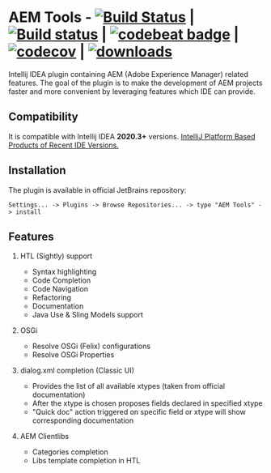 # AEM Tools - [![Build Status](https://travis-ci.org/aemtools/aemtools.svg?branch=master)](https://travis-ci.org/aemtools/aemtools) | [![Build status](https://ci.appveyor.com/api/projects/status/i0jamppjexluy5xk/branch/master?svg=true)](https://ci.appveyor.com/project/aemtools/aemtools/branch/master) | [![codebeat badge](https://codebeat.co/badges/0cc34216-7e9d-4154-8bfc-2561f77f1cbc)](https://codebeat.co/projects/github-com-dmytrotroynikov-aemtools-master) | [![codecov](https://codecov.io/gh/aemtools/aemtools/branch/master/graph/badge.svg)](https://codecov.io/gh/aemtools/aemtools) | [![downloads](https://img.shields.io/jetbrains/plugin/d/9397-aem-tools.svg)](https://plugins.jetbrains.com/plugin/9397-aem-tools)

<!-- Plugin description -->

Intellij IDEA plugin containing AEM (Adobe Experience Manager) related features. The goal of the plugin is to make the development of AEM projects faster and more convenient by leveraging features which IDE can provide.

## Compatibility

It is compatible with Intellij IDEA **2020.3+** versions. [IntelliJ Platform Based Products of Recent IDE Versions.](https://plugins.jetbrains.com/docs/intellij/build-number-ranges.html#intellij-platform-based-products-of-recent-ide-versions)

## Installation 
The plugin is available in official JetBrains repository:

`Settings... -> Plugins -> Browse Repositories... -> type "AEM Tools" -> install`

## Features
1. HTL (Sightly) support
   * Syntax highlighting
   * Code Completion 
   * Code Navigation
   * Refactoring
   * Documentation
   * Java Use & Sling Models support

2. OSGi
   * Resolve OSGi (Felix) configurations
   * Resolve OSGi Properties

3. dialog.xml completion (Classic UI)
   * Provides the list of all available xtypes (taken from official documentation)
   * After the xtype is chosen proposes fields declared in specified xtype
   * "Quick doc" action triggered on specific field or xtype will show corresponding documentation

4. AEM Clientlibs
   * Categories completion
   * Libs template completion in HTL

<!-- Plugin description end -->

